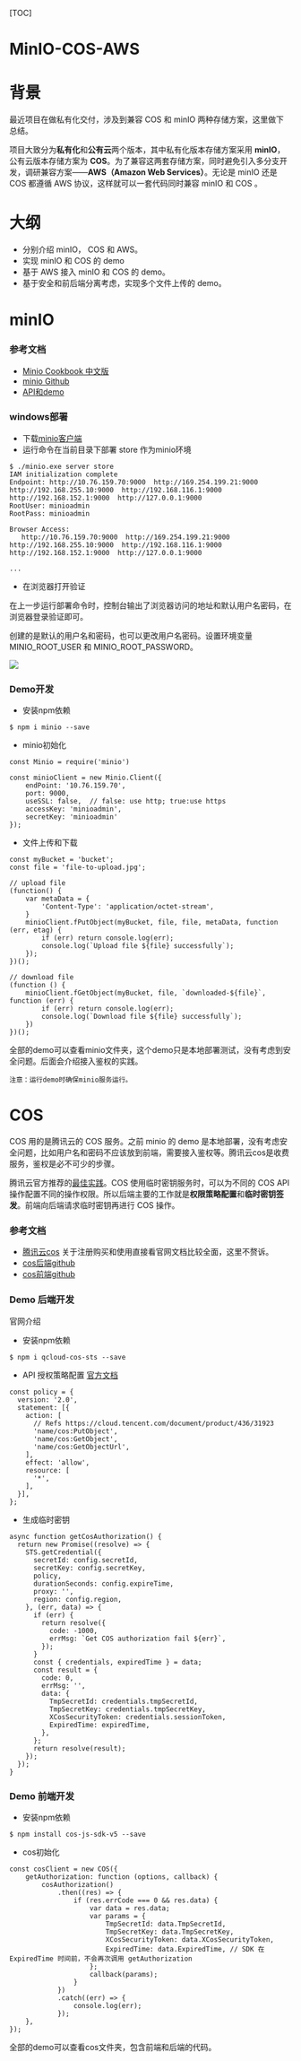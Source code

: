 [TOC]
# MinIO-COS-AWS

# 背景

最近项目在做私有化交付，涉及到兼容 COS 和 minIO 两种存储方案，这里做下总结。

项目大致分为**私有化**和**公有云**两个版本，其中私有化版本存储方案采用 **minIO**，公有云版本存储方案为 **COS**。为了兼容这两套存储方案，同时避免引入多分支开发，调研兼容方案——**AWS（Amazon Web Services）**。无论是 minIO 还是 COS 都遵循 AWS 协议，这样就可以一套代码同时兼容 minIO 和 COS 。

# 大纲

* 分别介绍 minIO， COS 和 AWS。
* 实现 minIO 和 COS 的 demo
* 基于 AWS 接入 minIO 和 COS 的 demo。
* 基于安全和前后端分离考虑，实现多个文件上传的 demo。

# minIO
### 参考文档

* [Minio Cookbook 中文版](https://www.bookstack.cn/books/MinioCookbookZH)
* [minio Github](https://github.com/minio/minio)
* [API和demo](https://docs.min.io/docs/javascript-client-quickstart-guide.html)

### windows部署

* 下载[minio客户端](https://dl.min.io/server/minio/release/windows-amd64/minio.exe)
* 运行命令在当前目录下部署 store 作为minio环境
```
$ ./minio.exe server store
IAM initialization complete
Endpoint: http://10.76.159.70:9000  http://169.254.199.21:9000  http://192.168.255.10:9000  http://192.168.116.1:9000  http://192.168.152.1:9000  http://127.0.0.1:9000
RootUser: minioadmin 
RootPass: minioadmin 

Browser Access:
   http://10.76.159.70:9000  http://169.254.199.21:9000  http://192.168.255.10:9000  http://192.168.116.1:9000  http://192.168.152.1:9000  http://127.0.0.1:9000

...
```
* 在浏览器打开验证

在上一步运行部署命令时，控制台输出了浏览器访问的地址和默认用户名密码，在浏览器登录验证即可。

创建的是默认的用户名和密码，也可以更改用户名密码。设置环境变量 MINIO_ROOT_USER 和 MINIO_ROOT_PASSWORD。

![](./resources/minio_browser_page.png)
### Demo开发


* 安装npm依赖
```
$ npm i minio --save
```
* minio初始化
```
const Minio = require('minio')

const minioClient = new Minio.Client({
    endPoint: '10.76.159.70',
    port: 9000,
    useSSL: false,  // false: use http; true:use https
    accessKey: 'minioadmin',
    secretKey: 'minioadmin'
});
```

* 文件上传和下载
```
const myBucket = 'bucket';
const file = 'file-to-upload.jpg';

// upload file
(function() {
    var metaData = {
        'Content-Type': 'application/octet-stream',
    }
    minioClient.fPutObject(myBucket, file, file, metaData, function (err, etag) {
        if (err) return console.log(err);
        console.log(`Upload file ${file} successfully`);
    });
})();

// download file
(function () {
    minioClient.fGetObject(myBucket, file, `downloaded-${file}`, function (err) {
        if (err) return console.log(err);
        console.log(`Download file ${file} successfully`);
    })
})();

```
全部的demo可以查看minio文件夹，这个demo只是本地部署测试，没有考虑到安全问题。后面会介绍接入鉴权的实践。

    注意：运行demo时确保minio服务运行。

# COS
COS 用的是腾讯云的 COS 服务。之前 minio 的 demo 是本地部署，没有考虑安全问题，比如用户名和密码不应该放到前端，需要接入鉴权等。腾讯云cos是收费服务，鉴权是必不可少的步骤。

腾讯云官方推荐的[最佳实践](https://cloud.tencent.com/document/product/436/31923)。COS 使用临时密钥服务时，可以为不同的 COS API 操作配置不同的操作权限。所以后端主要的工作就是**权限策略配置**和**临时密钥签发**。前端向后端请求临时密钥再进行 COS 操作。
### 参考文档

* [腾讯云cos](https://cloud.tencent.com/document/product/436/6240)
关于注册购买和使用直接看官网文档比较全面，这里不赘诉。
* [cos后端github](https://github.com/tencentyun/qcloud-cos-sts-sdk)
* [cos前端github](https://github.com/tencentyun/cos-js-sdk-v5)

### Demo 后端开发
官网介绍 

* 安装npm依赖
```
$ npm i qcloud-cos-sts --save
```
* API 授权策略配置
[官方文档](https://cloud.tencent.com/document/product/436/31923)
```
const policy = {
  version: '2.0',
  statement: [{
    action: [
      // Refs https://cloud.tencent.com/document/product/436/31923
      'name/cos:PutObject',
      'name/cos:GetObject',
      'name/cos:GetObjectUrl',
    ],
    effect: 'allow',
    resource: [
      '*',
    ],
  }],
};
```
* 生成临时密钥
```
async function getCosAuthorization() {
  return new Promise((resolve) => {
    STS.getCredential({
      secretId: config.secretId,
      secretKey: config.secretKey,
      policy,
      durationSeconds: config.expireTime,
      proxy: '',
      region: config.region,
    }, (err, data) => {
      if (err) {
        return resolve({
          code: -1000,
          errMsg: `Get COS authorization fail ${err}`,
        });
      }
      const { credentials, expiredTime } = data;
      const result = {
        code: 0,
        errMsg: '',
        data: {
          TmpSecretId: credentials.tmpSecretId,
          TmpSecretKey: credentials.tmpSecretKey,
          XCosSecurityToken: credentials.sessionToken,
          ExpiredTime: expiredTime,
        },
      };
      return resolve(result);
    });
  });
}
```

### Demo 前端开发

* 安装npm依赖
```
$ npm install cos-js-sdk-v5 --save
```



* cos初始化

```
const cosClient = new COS({
    getAuthorization: function (options, callback) {
        cosAuthorization()
            .then((res) => {
                if (res.errCode === 0 && res.data) {
                    var data = res.data;
                    var params = {
                        TmpSecretId: data.TmpSecretId,
                        TmpSecretKey: data.TmpSecretKey,
                        XCosSecurityToken: data.XCosSecurityToken,
                        ExpiredTime: data.ExpiredTime, // SDK 在 ExpiredTime 时间前，不会再次调用 getAuthorization
                    };
                    callback(params);
                }
            })
            .catch((err) => {
                console.log(err);
            });
    },
});
```

全部的demo可以查看cos文件夹，包含前端和后端的代码。



